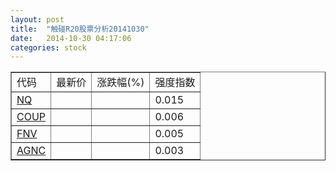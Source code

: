 ```yaml
---
layout: post
title:  "触碰R20股票分析20141030"
date:   2014-10-30 04:17:06
categories: stock
---
```

<script type="text/javascript">
var stockList = []
stockList.push('gb_nq');
stockList.push('gb_coup');
stockList.push('gb_fnv');
stockList.push('gb_agnc');
</script>

<table border="1">
 <tr>
 <td>代码</td>
  <td>最新价</td>
  <td>涨跌幅(%)</td>
 <td>强度指数</td>
</tr>
  <tr id="nq"><td><a href="http://stock.finance.sina.com.cn/usstock/quotes/NQ.html" target="_blank">NQ</a></td><td></td><td></td><td>0.015</td></tr>
  <tr id="coup"><td><a href="http://stock.finance.sina.com.cn/usstock/quotes/COUP.html" target="_blank">COUP</a></td><td></td><td></td><td>0.006</td></tr>
  <tr id="fnv"><td><a href="http://stock.finance.sina.com.cn/usstock/quotes/FNV.html" target="_blank">FNV</a></td><td></td><td></td><td>0.005</td></tr>
  <tr id="agnc"><td><a href="http://stock.finance.sina.com.cn/usstock/quotes/AGNC.html" target="_blank">AGNC</a></td><td></td><td></td><td>0.003</td></tr>
</table>
